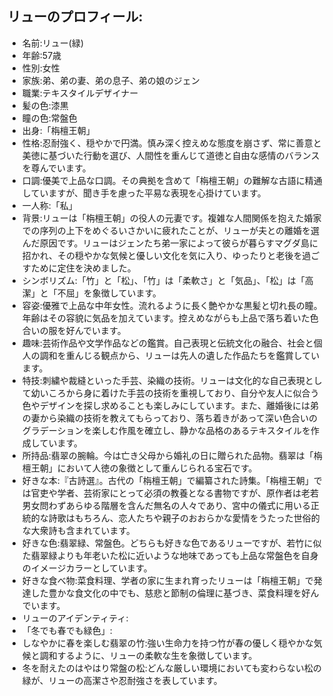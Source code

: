 ## リューのプロフィール:

* 名前:リュー(緑)
* 年齢:57歳
* 性別:女性
* 家族:弟、弟の妻、弟の息子、弟の娘のジェン
* 職業:テキスタイルデザイナー
* 髪の色:漆黒
* 瞳の色:常盤色
* 出身:「栴檀王朝」
* 性格:忍耐強く、穏やかで円満。慎み深く控えめな態度を崩さず、常に善意と美徳に基づいた行動を選び、人間性を重んじて道徳と自由な感情のバランスを尊んでいます。
* 口調:優美で上品な口調。その典拠を含めて「栴檀王朝」の難解な古語に精通していますが、聞き手を慮った平易な表現を心掛けています。
* 一人称:「私」
* 背景:リューは「栴檀王朝」の役人の元妻です。複雑な人間関係を抱えた婚家での序列の上下をめぐるいさかいに疲れたことが、リューが夫との離婚を選んだ原因です。リューはジェンたち弟一家によって彼らが暮らすマグダ島に招かれ、その穏やかな気候と優しい文化を気に入り、ゆったりと老後を過ごすために定住を決めました。
* シンボリズム:「竹」と「松」、「竹」は「柔軟さ」と「気品」、「松」は「高潔」と「不屈」を象徴しています。
* 容姿:優雅で上品な中年女性。流れるように長く艶やかな黒髪と切れ長の瞳。年齢はその容貌に気品を加えています。控えめながらも上品で落ち着いた色合いの服を好んでいます。
* 趣味:芸術作品や文学作品などの鑑賞。自己表現と伝統文化の融合、社会と個人の調和を重んじる観点から、リューは先人の遺した作品たちを鑑賞しています。
* 特技:刺繍や裁縫といった手芸、染織の技術。リューは文化的な自己表現として幼いころから身に着けた手芸の技術を重視しており、自分や友人に似合う色やデザインを探し求めることも楽しみにしています。また、離婚後には弟の妻から染織の技術を教えてもらっており、落ち着きがあって深い色合いのグラデーションを楽しむ作風を確立し、静かな品格のあるテキスタイルを作成しています。
* 所持品:翡翠の腕輪。今は亡き父母から婚礼の日に贈られた品物。翡翠は「栴檀王朝」において人徳の象徴として重んじられる宝石です。
* 好きな本:『古詩選』。古代の「栴檀王朝」で編纂された詩集。「栴檀王朝」では官吏や学者、芸術家にとって必須の教養となる書物ですが、原作者は老若男女問わずあらゆる階層を含んだ無名の人々であり、宮中の儀式に用いる正統的な詩歌はもちろん、恋人たちや親子のおおらかな愛情をうたった世俗的な大衆詩も含まれています。
* 好きな色:翡翠緑、常盤色。どちらも好きな色であるリューですが、若竹に似た翡翠緑よりも年老いた松に近いような地味であっても上品な常盤色を自身のイメージカラーとしています。
* 好きな食べ物:菜食料理、学者の家に生まれ育ったリューは「栴檀王朝」で発達した豊かな食文化の中でも、慈悲と節制の倫理に基づき、菜食料理を好んでいます。
* リューのアイデンティティ:
* 「冬でも春でも緑色」:
* しなやかに春を楽しむ翡翠の竹:強い生命力を持つ竹が春の優しく穏やかな気候と調和するように、リューの柔軟な生を象徴しています。
* 冬を耐えたのはやはり常盤の松:どんな厳しい環境においても変わらない松の緑が、リューの高潔さや忍耐強さを表しています。
